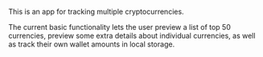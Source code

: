 This is an app for tracking multiple cryptocurrencies.

The current basic functionality lets the user preview a list of top 50 currencies, preview some extra details about individual currencies, as well as track their own wallet amounts in local storage. 